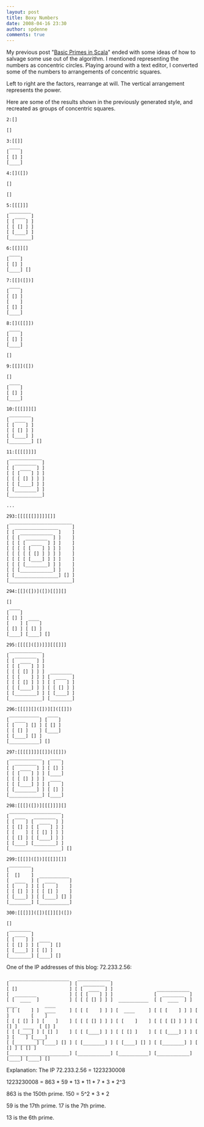 ```yaml
---
layout: post
title: Boxy Numbers
date: 2008-04-16 23:30
author: spdenne
comments: true
---
```

My previous post "[Basic Primes in Scala](/2008/04/16/basic-primes-in-scala/)" ended with
some ideas of how to salvage some use out of the algorithm. I mentioned representing the numbers as concentric circles.
Playing around with a text editor, I converted some of the numbers to arrangements of concentric squares.

<!--more-->

Left to right are the factors, rearrange at will. The vertical arrangement represents the power.

Here are some of the results shown in the previously generated style, and recreated as groups of concentric squares.

```
2:[]

[]

3:[[]]
 ____
[    ]
[ [] ]
[____]

4:[]([])

[]

[]

5:[[[]]]
 ________
[  ____  ]
[ [    ] ]
[ [ [] ] ]
[ [____] ]
[________]

6:[[]][]
 ____
[    ]
[ [] ]
[____] []

7:[[]([])]
 ____
[    ]
[ [] ]
[    ]
[ [] ]
[____]

8:[]([[]])
 ____
[    ]
[ [] ]
[____]

[]

9:[[]]([])

[]
 ____
[    ]
[ [] ]
[____]

10:[[[]]][]
 ________
[  ____  ]
[ [    ] ]
[ [ [] ] ]
[ [____] ]
[________] []

11:[[[[]]]]
 ____________
[  ________  ]
[ [  ____  ] ]
[ [ [    ] ] ]
[ [ [ [] ] ] ]
[ [ [____] ] ]
[ [________] ]
[____________]

...

293:[[[[[[]]]]][]]
 _______________________
[  ________________     ]
[ [  ____________  ]    ]
[ [ [  ________  ] ]    ]
[ [ [ [  ____  ] ] ]    ]
[ [ [ [ [    ] ] ] ]    ]
[ [ [ [ [ [] ] ] ] ]    ]
[ [ [ [ [____] ] ] ]    ]
[ [ [ [________] ] ]    ]
[ [ [____________] ]    ]
[ [________________] [] ]
[_______________________]

294:[[]([])]([])[[]][]

[]
 ____
[    ]
[ [] ]  ____
[    ] [    ]
[ [] ] [ [] ]
[____] [____] []

295:[[[[]([])]]][[[]]]
 ____________
[  ________  ]
[ [  ____  ] ]
[ [ [    ] ] ]
[ [ [ [] ] ] ]  ________
[ [ [    ] ] ] [  ____  ]
[ [ [ [] ] ] ] [ [    ] ]
[ [ [____] ] ] [ [ [] ] ]
[ [________] ] [ [____] ]
[____________] [________]

296:[[[]][]([])][]([[]])
 ___________   ____
[  ____     ] [    ]
[ [    ] [] ] [ [] ]
[ [ [] ]    ] [____]
[ [____] [] ]
[___________] []

297:[[[[]]]][[]]([[]])
 ____________   ____
[  ________  ] [    ]
[ [  ____  ] ] [ [] ]
[ [ [    ] ] ] [____]
[ [ [ [] ] ] ]  ____
[ [ [____] ] ] [    ]
[ [________] ] [ [] ]
[____________] [____]

298:[[[]([])][[[]]]][]
 ___________________
[  ____   ________  ]
[ [    ] [  ____  ] ]
[ [ [] ] [ [    ] ] ]
[ [    ] [ [ [] ] ] ]
[ [ [] ] [ [____] ] ]
[ [____] [________] ]
[___________________] []

299:[[[]]([])][[[]][]]
 ________
[        ]
[  []    ]  ___________
[  ____  ] [  ____     ]
[ [    ] ] [ [    ]    ]
[ [ [] ] ] [ [ [] ]    ]
[ [____] ] [ [____] [] ]
[________] [___________]

300:[[[]]]([])[[]][]([])

[]
 ________
[  ____  ]
[ [    ] ]  ____
[ [ [] ] ] [    ] []
[ [____] ] [ [] ]
[________] [____] []
```

One of the IP addresses of this blog: 72.233.2.56:

```
 ______________________   ____________
[                      ] [  ________  ]
[ []                   ] [ [  ____  ] ]                ____________
[  ________            ] [ [ [    ] ] ]               [  ________  ]
[ [  ____  ]           ] [ [ [ [] ] ] ]  ___________  [ [  ____  ] ]  ____          ____
[ [ [    ] ]  ____     ] [ [ [    ] ] ] [  ____     ] [ [ [    ] ] ] [    ]        [    ]
[ [ [ [] ] ] [    ]    ] [ [ [ [] ] ] ] [ [    ]    ] [ [ [ [] ] ] ] [ [] ]  ____  [ [] ]
[ [ [____] ] [ [] ]    ] [ [ [____] ] ] [ [ [] ]    ] [ [ [____] ] ] [    ] [    ] [____]
[ [________] [____] [] ] [ [________] ] [ [____] [] ] [ [________] ] [ [] ] [ [] ]
[______________________] [____________] [___________] [____________] [____] [____] []
```

Explanation: The IP 72.233.2.56 = 1223230008

1223230008 = 863 \* 59 \* 13 \* 11 \* 7 \* 3 \* 2^3

863 is the 150th prime. 150 = 5^2 \* 3 \* 2

59 is the 17th prime. 17 is the 7th prime.

13 is the 6th prime.
